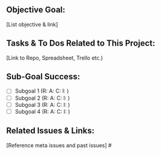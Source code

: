 ## Objective Goal: 
[List objective & link]

## Tasks & To Dos Related to This Project: 
[Link to Repo, Spreadsheet, Trello etc.)

## Sub-Goal Success:
- [ ] Subgoal 1 (R: A: C: I: ) 
- [ ] Subgoal 2 (R: A: C: I: ) 
- [ ] Subgoal 3 (R: A: C: I: ) 
- [ ] Subgoal 4 (R: A: C: I: ) 

## Related Issues & Links: 
[Reference meta issues and past issues] #


